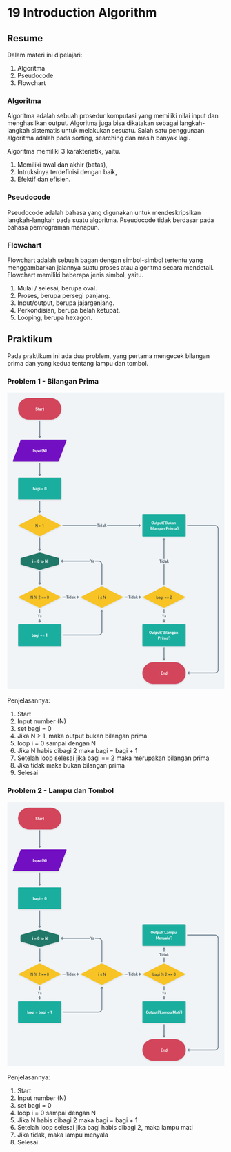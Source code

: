 # 19 Introduction Algorithm

## Resume

Dalam materi ini dipelajari:

1. Algoritma
2. Pseudocode
3. Flowchart

### Algoritma

Algoritma adalah sebuah prosedur komputasi yang memiliki nilai input dan menghasilkan output. Algoritma juga bisa dikatakan sebagai langkah-langkah sistematis untuk melakukan sesuatu. Salah satu penggunaan algoritma adalah pada sorting, searching dan masih banyak lagi.

Algoritma memiliki 3 karakteristik, yaitu.

1. Memiliki awal dan akhir (batas),
2. Intruksinya terdefinisi dengan baik,
3. Efektif dan efisien.

### Pseudocode

Pseudocode adalah bahasa yang digunakan untuk mendeskripsikan langkah-langkah pada suatu algoritma. Pseudocode tidak berdasar pada bahasa pemrograman manapun.

### Flowchart

Flowchart adalah sebuah bagan dengan simbol-simbol tertentu yang menggambarkan jalannya suatu proses atau algoritma secara mendetail. Flowchart memiliki beberapa jenis simbol, yaitu.

1. Mulai / selesai, berupa oval.
2. Proses, berupa persegi panjang.
3. Input/output, berupa jajargenjang.
4. Perkondisian, berupa belah ketupat.
5. Looping, berupa hexagon.

## Praktikum

Pada praktikum ini ada dua problem, yang pertama mengecek bilangan prima dan yang kedua tentang lampu dan tombol.

### Problem 1 - Bilangan Prima

![flowchart-no-1](./screenshots/flowchart-no-1.png)

Penjelasannya:

1. Start
2. Input number (N)
3. set bagi = 0
4. Jika N > 1, maka output bukan bilangan prima
5. loop i = 0 sampai dengan N
6. Jika N habis dibagi 2 maka bagi = bagi + 1
7. Setelah loop selesai jika bagi == 2 maka merupakan bilangan prima
8. Jika tidak maka bukan bilangan prima
9. Selesai

### Problem 2 - Lampu dan Tombol

![flowchart-no-2](./screenshots/flowchart-no-2.png)

Penjelasannya:

1. Start
2. Input number (N)
3. set bagi = 0
4. loop i = 0 sampai dengan N
5. Jika N habis dibagi 2 maka bagi = bagi + 1
6. Setelah loop selesai jika bagi habis dibagi 2, maka lampu mati
7. Jika tidak, maka lampu menyala
8. Selesai
